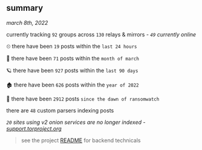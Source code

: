 
## summary
_march 8th, 2022_

currently tracking `92` groups across `130` relays & mirrors - _`49` currently online_

⏲ there have been `19` posts within the `last 24 hours`

🦈 there have been `71` posts within the `month of march`

🪐 there have been `927` posts within the `last 90 days`

🏚 there have been `626` posts within the `year of 2022`

🦕 there have been `2912` posts `since the dawn of ransomwatch`

there are `48` custom parsers indexing posts

_`20` sites using v2 onion services are no longer indexed - [support.torproject.org](https://support.torproject.org/onionservices/v2-deprecation/)_

> see the project [README](https://github.com/thetanz/ransomwatch#ransomwatch--) for backend technicals
